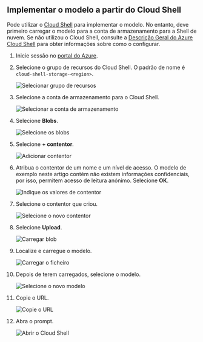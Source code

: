 ## <a name="deploy-template-from-cloud-shell"></a>Implementar o modelo a partir do Cloud Shell

Pode utilizar o [Cloud Shell](../articles/cloud-shell/overview.md) para implementar o modelo. No entanto, deve primeiro carregar o modelo para a conta de armazenamento para a Shell de nuvem. Se não utilizou o Cloud Shell, consulte a [Descrição Geral do Azure Cloud Shell](../articles/cloud-shell/overview.md) para obter informações sobre como o configurar.

1. Inicie sessão no [portal do Azure](https://portal.azure.com).

1. Selecione o grupo de recursos do Cloud Shell. O padrão de nome é `cloud-shell-storage-<region>`.

   ![Selecionar grupo de recursos](./media/resource-manager-cloud-shell-deploy/select-cs-resource-group.png)

1. Selecione a conta de armazenamento para o Cloud Shell.

   ![Selecionar a conta de armazenamento](./media/resource-manager-cloud-shell-deploy/select-storage.png)

1. Selecione **Blobs**.

   ![Selecione os blobs](./media/resource-manager-cloud-shell-deploy/select-blobs.png)

1. Selecione **+ contentor**.

   ![Adicionar contentor](./media/resource-manager-cloud-shell-deploy/add-container.png)

1. Atribua o contentor de um nome e um nível de acesso. O modelo de exemplo neste artigo contém não existem informações confidenciais, por isso, permitem acesso de leitura anónimo. Selecione **OK**.

   ![Indique os valores de contentor](./media/resource-manager-cloud-shell-deploy/provide-container-values.png)

1. Selecione o contentor que criou.

   ![Selecione o novo contentor](./media/resource-manager-cloud-shell-deploy/select-container.png)

1. Selecione **Upload**.

   ![Carregar blob](./media/resource-manager-cloud-shell-deploy/upload-blob.png)

1. Localize e carregue o modelo.

   ![Carregar o ficheiro](./media/resource-manager-cloud-shell-deploy/find-and-upload-template.png)

1. Depois de terem carregados, selecione o modelo.

   ![Selecione o novo modelo](./media/resource-manager-cloud-shell-deploy/select-new-template.png)

1. Copie o URL.

   ![Copie o URL](./media/resource-manager-cloud-shell-deploy/copy-url.png)

1. Abra o prompt.

   ![Abrir o Cloud Shell](./media/resource-manager-cloud-shell-deploy/start-cloud-shell.png)
